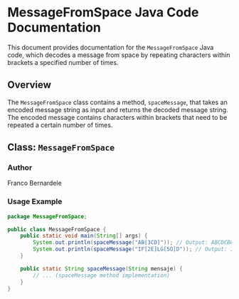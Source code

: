 # MessageFromSpace Java Code Documentation

This document provides documentation for the `MessageFromSpace` Java code, which decodes a message from space by repeating characters within brackets a specified number of times.

## Overview

The `MessageFromSpace` class contains a method, `spaceMessage`, that takes an encoded message string as input and returns the decoded message string. The encoded message contains characters within brackets that need to be repeated a certain number of times.

## Class: `MessageFromSpace`

### Author

Franco Bernardele

### Usage Example

```java
package MessageFromSpace;

public class MessageFromSpace {
    public static void main(String[] args) {
        System.out.println(spaceMessage("AB[3CD]")); // Output: ABCDCBCD
        System.out.println(spaceMessage("IF[2E]LG[5O]D")); // Output: IFEELGOOOOOOD
    }

    public static String spaceMessage(String mensaje) {
        // ... (spaceMessage method implementation)
    }
}